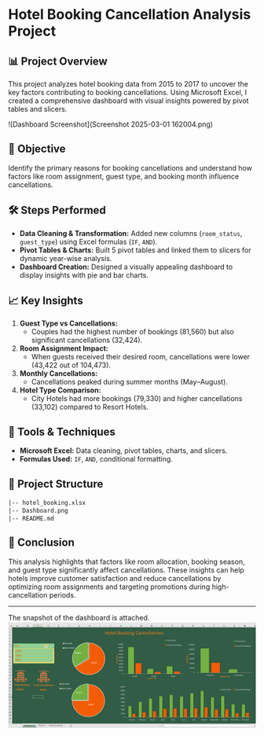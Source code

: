 # Hotel Booking Cancellation Analysis Project

## 📊 Project Overview
This project analyzes hotel booking data from 2015 to 2017 to uncover the key factors contributing to booking cancellations. Using Microsoft Excel, I created a comprehensive dashboard with visual insights powered by pivot tables and slicers.

![Dashboard Screenshot](Screenshot 2025-03-01 162004.png)

## 🧠 Objective
Identify the primary reasons for booking cancellations and understand how factors like room assignment, guest type, and booking month influence cancellations.

## 🛠️ Steps Performed
- **Data Cleaning & Transformation:** Added new columns (`room_status`, `guest_type`) using Excel formulas (`IF`, `AND`).
- **Pivot Tables & Charts:** Built 5 pivot tables and linked them to slicers for dynamic year-wise analysis.
- **Dashboard Creation:** Designed a visually appealing dashboard to display insights with pie and bar charts.

## 📈 Key Insights
1. **Guest Type vs Cancellations:**
   - Couples had the highest number of bookings (81,560) but also significant cancellations (32,424).
2. **Room Assignment Impact:**
   - When guests received their desired room, cancellations were lower (43,422 out of 104,473).
3. **Monthly Cancellations:**
   - Cancellations peaked during summer months (May–August).
4. **Hotel Type Comparison:**
   - City Hotels had more bookings (79,330) and higher cancellations (33,102) compared to Resort Hotels.

## 🚀 Tools & Techniques
- **Microsoft Excel:** Data cleaning, pivot tables, charts, and slicers.
- **Formulas Used:** `IF`, `AND`, conditional formatting.

## 📂 Project Structure
```
|-- hotel_booking.xlsx
|-- Dashboard.png
|-- README.md
```

## 🏁 Conclusion
This analysis highlights that factors like room allocation, booking season, and guest type significantly affect cancellations. These insights can help hotels improve customer satisfaction and reduce cancellations by optimizing room assignments and targeting promotions during high-cancellation periods.

---

The snapshot of the dashboard is attached.
![Image Alt Text](https://github.com/ghogaresachin/Data-Analysis-Projects/blob/master/Hotel%20Booking%20Analysis/Screenshot%202025-03-01%20162004.png?raw=true)


